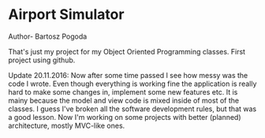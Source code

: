# Airport Simulator
Author- Bartosz Pogoda

That's just my project for my Object Oriented Programming classes. First project using github.

Update 20.11.2016: Now after some time passed I see how messy was the code I wrote. Even though everything is working fine the application is really hard to make some changes in, implement some new features etc. It is mainy because the model and view code is mixed inside of most of the classes. I guess I've broken all the software development rules, but that was a good lesson. Now I'm working on some projects with better (planned) architecture, mostly MVC-like ones. 
